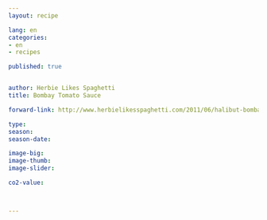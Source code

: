 ```yaml
---
layout: recipe

lang: en
categories:
- en
- recipes

published: true


author: Herbie Likes Spaghetti
title: Bombay Tomato Sauce

forward-link: http://www.herbielikesspaghetti.com/2011/06/halibut-bombay-tomato-sauce.html

type: 
season: 
season-date:  

image-big: 
image-thumb: 
image-slider: 

co2-value: 



---
```

